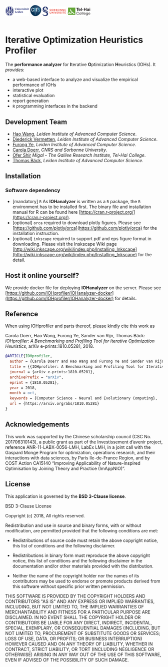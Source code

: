 <div class="row">
  <img src="../img/leiden.png" style="width:15%">
  <img src="../img/CNRS.png" style="width:7%"> 
  <img src="../img/SU.jpg" style="width:15%"> 
  <img src="../img/telhai.png" style="width:15%">
</div>
<br/>

# Iterative Optimization Heuristics Profiler

The __performance analyzer__ for <b>I</b>terative <b>O</b>ptimization <b>H</b>euristics (IOHs).
It <i>provides</i>:

* a web-based interface to analyze and visualize the empirical performance of IOHs
* interactive plot
* statistical evaluation
* report generation
* `R` programming interfaces in the backend

## Development Team

* [Hao Wang](https://www.universiteitleiden.nl/en/staffmembers/hao-wang), <i>Leiden Institute of Advanced Computer Science</i>.
* [Diederick Vermetten](https://www.universiteitleiden.nl/en/staffmembers/diederick-vermetten), <i>Leiden Institute of Advanced Computer Science</i>.
* [Furong Ye](https://www.universiteitleiden.nl/en/staffmembers/furong-ye), <i>Leiden Institute of Advanced Computer Science</i>.
* [Carola Doerr](http://www-desir.lip6.fr/~doerr/), <i>CNRS and Sorbonne University</i>.
* [Ofer Shir](http://www.migal.org.il/Ofer-Shir) <i>Migal - The Galilee Research Institute, Tel-Hai College</i>.
* [Thomas Bäck](https://www.universiteitleiden.nl/en/staffmembers/thomas-back), <i>Leiden Institute of Advanced Computer Science</i>.

## <a name="install"></a>Installation

### Software dependency

* [mandatory] `R` As __IOHanalyzer__ is written as a `R` package, the `R` environment has to be installed first. The binary file and installation manual for R can be found here [https://cran.r-project.org/](https://cran.r-project.org/).
* [optional] `orca` required to download plotly figures. Please see [https://github.com/plotly/orca](https://github.com/plotly/orca) for the installation instruction.
* [optional] `inkscape` required to support pdf and eps figure format in downloading. Please visit the Inskscape Wiki page [http://wiki.inkscape.org/wiki/index.php/Installing_Inkscape](http://wiki.inkscape.org/wiki/index.php/Installing_Inkscape) for the detail.

## Host it online yourself?

We provide docker file for deploying __IOHanalyzer__ on the server. Please see [https://github.com/IOHprofiler/IOHanalyzer-docker](https://github.com/IOHprofiler/IOHanalyzer-docker) for details.

## Reference
When using IOHprofiler and parts thereof, please kindly cite this work as

Carola Doerr, Hao Wang, Furong Ye, Sander van Rijn, Thomas Bäck: <i>IOHprofiler: A Benchmarking and Profiling Tool for Iterative Optimization Heuristics</i>, arXiv e-prints:1810.05281, 2018.

```bibtex
@ARTICLE{IOHprofiler,
  author = {Carola Doerr and Hao Wang and Furong Ye and Sander van Rijn and Thomas B{\"a}ck},
  title = {{IOHprofiler: A Benchmarking and Profiling Tool for Iterative Optimization Heuristics}},
  journal = {arXiv e-prints:1810.05281},
  archivePrefix = "arXiv",
  eprint = {1810.05281},
  year = 2018,
  month = oct,
  keywords = {Computer Science - Neural and Evolutionary Computing},
  url = {https://arxiv.org/abs/1810.05281}
}
```

## Acknowledgements
This work was supported by the Chinese scholarship council (CSC No. 201706310143), a public grant as part of the 
Investissement d’avenir project, reference ANR-11-LABX-0056-LMH, LabEx LMH, in a joint call with the Gaspard Monge 
Program for optimization, operations research, and their interactions with data sciences, by Paris Ile-de-France Region, 
and by COST Action CA15140 “Improving Applicability of Nature-Inspired Optimisation by Joining Theory and Practice (ImAppNIO)”.

## License
This application is governed by the __BSD 3-Clause license__. 

BSD 3-Clause License

Copyright (c) 2018, 
All rights reserved.

Redistribution and use in source and binary forms, with or without
modification, are permitted provided that the following conditions are met:

* Redistributions of source code must retain the above copyright notice, this
  list of conditions and the following disclaimer.

* Redistributions in binary form must reproduce the above copyright notice,
  this list of conditions and the following disclaimer in the documentation
  and/or other materials provided with the distribution.

* Neither the name of the copyright holder nor the names of its
  contributors may be used to endorse or promote products derived from
  this software without specific prior written permission.

THIS SOFTWARE IS PROVIDED BY THE COPYRIGHT HOLDERS AND CONTRIBUTORS "AS IS"
AND ANY EXPRESS OR IMPLIED WARRANTIES, INCLUDING, BUT NOT LIMITED TO, THE
IMPLIED WARRANTIES OF MERCHANTABILITY AND FITNESS FOR A PARTICULAR PURPOSE ARE
DISCLAIMED. IN NO EVENT SHALL THE COPYRIGHT HOLDER OR CONTRIBUTORS BE LIABLE
FOR ANY DIRECT, INDIRECT, INCIDENTAL, SPECIAL, EXEMPLARY, OR CONSEQUENTIAL
DAMAGES (INCLUDING, BUT NOT LIMITED TO, PROCUREMENT OF SUBSTITUTE GOODS OR
SERVICES; LOSS OF USE, DATA, OR PROFITS; OR BUSINESS INTERRUPTION) HOWEVER
CAUSED AND ON ANY THEORY OF LIABILITY, WHETHER IN CONTRACT, STRICT LIABILITY,
OR TORT (INCLUDING NEGLIGENCE OR OTHERWISE) ARISING IN ANY WAY OUT OF THE USE
OF THIS SOFTWARE, EVEN IF ADVISED OF THE POSSIBILITY OF SUCH DAMAGE.
